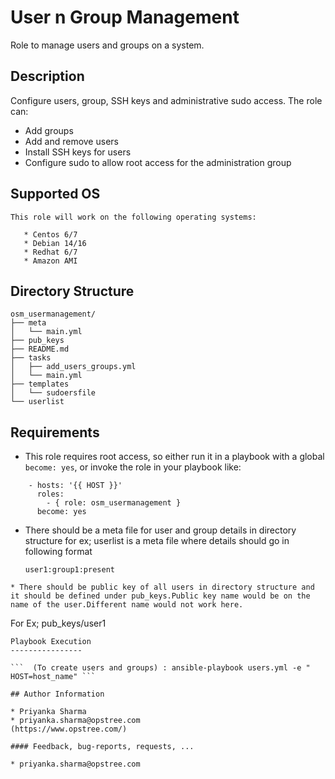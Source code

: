 User n Group Management
=========
Role to manage users and groups on a system.

## Description

Configure users, group, SSH keys and administrative sudo access. The role can:

* Add groups
* Add and remove users
* Install SSH keys for users
* Configure sudo to allow root access for the administration group

Supported OS
------------

```
This role will work on the following operating systems:

   * Centos 6/7
   * Debian 14/16
   * Redhat 6/7
   * Amazon AMI
```
## Directory Structure
```
osm_usermanagement/
├── meta
│   └── main.yml
├── pub_keys
├── README.md
├── tasks
│   ├── add_users_groups.yml
│   └── main.yml
├── templates
│   └── sudoersfile
└── userlist
```
## Requirements

* This role requires root access, so either run it in a playbook with a global `become: yes`, or invoke the role in your playbook like:

```
    - hosts: '{{ HOST }}'
      roles:
        - { role: osm_usermanagement } 
      become: yes
```

* There should be a meta file for user and group details in directory structure for ex; userlist is a meta file where details should go in following format
  ```
  user1:group1:present
  
 ```
* There should be public key of all users in directory structure and it should be defined under pub_keys.Public key name would be on the name of the user.Different name would not work here. 

   ```
   For Ex; pub_keys/user1
   
   ```
Playbook Execution
----------------

 ```  (To create users and groups) : ansible-playbook users.yml -e " HOST=host_name" ```

## Author Information

* Priyanka Sharma
* priyanka.sharma@opstree.com
(https://www.opstree.com/)

#### Feedback, bug-reports, requests, ...

* priyanka.sharma@opstree.com

